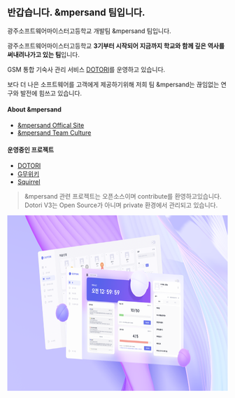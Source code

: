 ## 반갑습니다. &mpersand 팀입니다.

광주소프트웨어마이스터고등학교 개발팀 &mpersand 팀입니다.

광주소프트웨어마이스터고등학교 **3기부터 시작되어 지금까지 학교와 함께 깊은 역사를 써내려나가고 있는 팀**입니다.

GSM 통합 기숙사 관리 서비스 [DOTORI](https://www.dotori-gsm.com/)를 운영하고 있습니다.

보다 더 나은 소프트웨어를 고객에게 제공하기위해 저희 팀 &mpersand는 끊임없는 연구와 발전에 힘쓰고 있습니다.


#### About &mpersand
- [&mpersand Offical Site](https://team-ampersand.vercel.app/)
- [&mpersand Team Culture](https://ampersand-official.notion.site/mpersand-Team-Culture-9f5e6edec5664659af7d76ff541e7d4f?pvs=4)

#### 운영중인 프로젝트
- [DOTORI](https://www.dotori-gsm.com/)
- [G무위키](https://www.gmuwiki.com/)
- [Squirrel](https://github.com/Team-Ampersand/Squirrel)

> &mpersand 관련 프로젝트는 오픈소스이며 contribute를 환영하고있습니다.  
> Dotori V3는 Open Source가 아니며 private 환경에서 관리되고 있습니다.

<img src="https://github.com/Team-Ampersand/Dotori-server-V2/raw/master/assets/img/dotori_production.png" width=700 height=400px><img>

